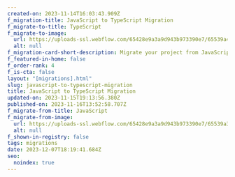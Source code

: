 ```yaml
---
created-on: 2023-11-14T16:03:43.909Z
f_migration-title: JavaScript to TypeScript Migration
f_migrate-to-title: TypeScript
f_migrate-to-image:
  url: https://uploads-ssl.webflow.com/65428e9a3a9d943b973390e7/65539a4efc9dcc88da165ad8_typescript-logo.svg
  alt: null
f_migration-card-short-description: Migrate your project from JavaScript to TypeScript.
f_featured-in-home: false
f_order-rank: 4
f_is-cta: false
layout: "[migrations].html"
slug: javascript-to-typescript-migration
title: JavaScript to TypeScript Migration
updated-on: 2023-11-15T19:13:56.380Z
published-on: 2023-11-16T13:52:58.707Z
f_migrate-from-title: JavaScript
f_migrate-from-image:
  url: https://uploads-ssl.webflow.com/65428e9a3a9d943b973390e7/65539a35919b2983562fd198_javascript-logo.svg
  alt: null
f_shown-in-registry: false
tags: migrations
date: 2023-12-07T18:19:41.684Z
seo:
  noindex: true
---
```

